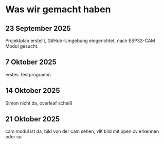 # Was wir gemacht haben

## 23 September 2025
Projektplan erstellt, GitHub-Umgebung eingerichtet, nach
ESP32-CAM Modul gesucht.

## 7 Oktober 2025
erstes Testprogramm

## 14 Oktober 2025
Simon nicht da, overleaf scheiß

## 21 Oktober 2025
cam modul ist da, bild von der cam sehen, vllt bild mit open cv erkennen oder so